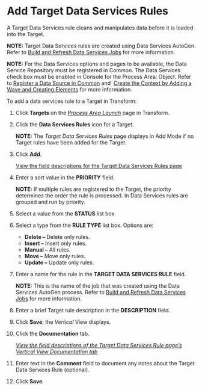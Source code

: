 # Add Target Data Services Rules

A Target Data Services rule cleans and manipulates data before it is
loaded into the Target.

**NOTE:** Target Data Services rules are created using Data Services
AutoGen. Refer to [Build and Refresh Data Services
Jobs](../../Data_Services_AutoGen/Use_Cases/Build_and_Refresh_DS_Jobs.htm)
for more information.

**NOTE:** For the Data Services options and pages to be available, the
Data Service Repository must be registered in Common. The Data Services
check box must be enabled in Console for the Process Area: Object. Refer
to [Register a Data Source in
Common](../../../Platform/Common/Use_Cases/Register_a_Data_Source_in_Common.htm)
and  [Create the Context by Adding a Wave and Creating
Elements](../../Console/Use_Cases/Add_a_Wave_and_Create_Elements.htm)
for more information.

To add a data services rule to a Target in Transform:

1.  Click **Targets** on the *[Process Area
    Launch](../Page_Desc/Process_Area_Launch.htm)* page in Transform.

2.  Click the **Data Services Rules** icon for a Target.
    
    **NOTE:** The *Target Data Services Rules* page displays in Add Mode
    if no Target rules have been added for the Target.

3.  Click **Add**.
    
    [View the field descriptions for the Target Data Services Rules
    page](../Page_Desc/Target_Data_Services_Rules_H.htm)

4.  Enter a sort value in the **PRIORITY** field.
    
    **NOTE:** If multiple rules are registered to the Target, the
    priority determines the order the rule is processed. In Data
    Services rules are grouped and run by priority.

5.  Select a value from the
    **<span id="Status" class="popUpLink">STATUS</span>** list box.

6.  Select a type from the **RULE TYPE** list box. Options are:
    
      - **Delete –** Delete only rules.
      - **Insert –** Insert only rules.
      - **Manual –** All rules.
      - **Move –** Move only rules.
      - **Update –** Update only rules.

7.  Enter a name for the rule in the **TARGET DATA SERVICES RULE**
    field.
    
    **NOTE:** This is the name of the job that was created using the
    Data Services AutoGen process. Refer to [Build and Refresh Data
    Services
    Jobs](../../Data_Services_AutoGen/Use_Cases/Build_and_Refresh_DS_Jobs.htm)
    for more information.

8.  Enter a brief Target rule description in the **DESCRIPTION** field.

9.  Click **Save**; the *Vertical* View displays.

10. Click the **Documentation** tab.
    
    *[View the field descriptions of the Target Data Services Rule
    page’s Vertical View Documentation
    tab](../Page_Desc/Target_Data_Services_Rules_H.htm)*

11. Enter text in the **Comment** field to document any notes about the
    Target Data Services Rule (optional).

12. Click **Save**.
